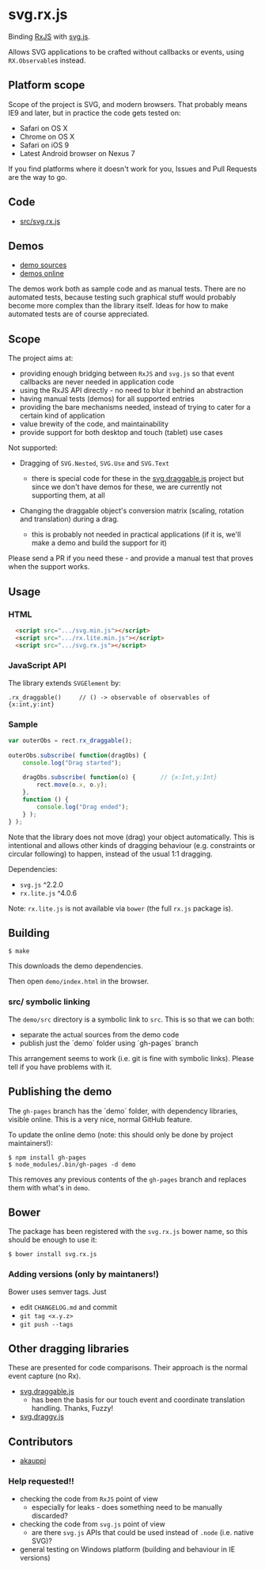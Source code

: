 # svg.rx.js

Binding [RxJS](https://github.com/Reactive-Extensions/RxJS) with [svg.js](https://github.com/wout/svg.js).

Allows SVG applications to be crafted without callbacks or events, using `RX.Observable`s instead.

## Platform scope

Scope of the project is SVG, and modern browsers. That probably means IE9 and later, but in practice the code gets tested on:

- Safari on OS X
- Chrome on OS X
- Safari on iOS 9
- Latest Android browser on Nexus 7

If you find platforms where it doesn't work for you, Issues and Pull Requests are the way to go.

## Code

- [src/svg.rx.js](src/svg.rx.js)

## Demos

- [demo sources](demo/)
- [demos online](http://akauppi.github.io/svg.rx.js/index.html)

The demos work both as sample code and as manual tests. There are no automated tests, because testing such graphical stuff would probably become more complex than the library itself. Ideas for how to make automated tests are of course appreciated.

## Scope

The project aims at:

- providing enough bridging between `RxJS` and `svg.js` so that event callbacks are never needed in application code
- using the RxJS API directly - no need to blur it behind an abstraction
- having manual tests (demos) for all supported entries
- providing the bare mechanisms needed, instead of trying to cater for a certain kind of application
- value brewity of the code, and maintainability
- provide support for both desktop and touch (tablet) use cases
  
Not supported:
  
- Dragging of `SVG.Nested`, `SVG.Use` and `SVG.Text`
  - there is special code for these in the [svg.draggable.js](https://github.com/wout/svg.draggable.js) project but since we don't have demos for these, we are currently not supporting them, at all

- Changing the draggable object's conversion matrix (scaling, rotation and translation) during a drag.
  - this is probably not needed in practical applications (if it is, we'll make a demo and build the support for it)

Please send a PR if you need these - and provide a manual test that proves when the support works.


## Usage 

### HTML

```html
  <script src=".../svg.min.js"></script>
  <script src=".../rx.lite.min.js"></script>
  <script src=".../svg.rx.js"></script>
```

### JavaScript API

The library extends `SVGElement` by:

```
.rx_draggable()		// () -> observable of observables of {x:int,y:int}
```

### Sample

```javascript
var outerObs = rect.rx_draggable();
    
outerObs.subscribe( function(dragObs) {
    console.log("Drag started");
    
    dragObs.subscribe( function(o) {       // {x:Int,y:Int}
        rect.move(o.x, o.y);
    },
    function () {
        console.log("Drag ended");
	} );
} );
```

Note that the library does not move (drag) your object automatically. This is intentional and allows other kinds of dragging behaviour (e.g. constraints or circular following) to happen, instead of the usual 1:1 dragging.

Dependencies:

- `svg.js` ^2.2.0
- `rx.lite.js` ^4.0.6

Note: `rx.lite.js` is not available via `bower` (the full `rx.js` package is).

<!-- disabled (now using 4.0.6)
Note: `rx[.lite].js` 4.0.1 release has a bug that causes `fromEvent()` not to pass events to an observable. Avoid that release.
-->

## Building

```
$ make
```

This downloads the demo dependencies.

Then open `demo/index.html` in the browser.

### src/ symbolic linking

The `demo/src` directory is a symbolic link to `src`. This is so that we can both:

- separate the actual sources from the demo code
- publish just the ´demo´ folder using ´gh-pages´ branch

This arrangement seems to work (i.e. git is fine with symbolic links). Please tell if you have problems with it.

## Publishing the demo

The `gh-pages` branch has the ´demo´ folder, with dependency libraries, visible online. This is a very nice, normal GitHub feature. 

To update the online demo (note: this should only be done by project maintainers!):

```
$ npm install gh-pages
$ node_modules/.bin/gh-pages -d demo
```

This removes any previous contents of the `gh-pages` branch and replaces them with what's in `demo`.


## Bower

The package has been registered with the `svg.rx.js` bower name, so this should be enough to use it:

```
$ bower install svg.rx.js
```

### Adding versions (only by maintaners!)

Bower uses semver tags. Just

- edit `CHANGELOG.md` and commit
- `git tag <x.y.z>`
- `git push --tags`


## Other dragging libraries

These are presented for code comparisons. Their approach is the normal event capture (no Rx).

- [svg.draggable.js](https://github.com/wout/svg.draggable.js)
  - has been the basis for our touch event and coordinate translation handling. Thanks, Fuzzy!
- [svg.draggy.js](https://github.com/jillix/svg.draggy.js/)


## Contributors

- [akauppi](https://github.com/akauppi)

### Help requested!!

- checking the code from `RxJS` point of view
  - especially for leaks - does something need to be manually discarded?
- checking the code from `svg.js` point of view
  - are there `svg.js` APIs that could be used instead of `.node` (i.e. native SVG)?  
- general testing on Windows platform (building and behaviour in IE versions)

<br />
